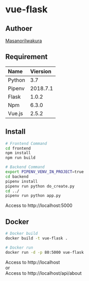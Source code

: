 # vue-flask

## Authoer

[MasanoriIwakura](https://github.com/MasanoriIwakura)

## Requirement

|Name|Viersion|
|:--|:--|
|Python|3.7|
|Pipenv|2018.7.1|
|Flask|1.0.2|
|Npm|6.3.0|
|Vue.js|2.5.2|

## Install

```bash
# Frontend Command
cd frontend
npm install
npm run build

# Backend Command
export PIPENV_VENV_IN_PROJECT=true
cd backend
pipenv install
pipenv run python do_create.py
cd ../
pipenv run python app.py
```

Access to http://localhost:5000

## Docker

```bash
# Docker build
docker build -t vue-flask .

# Docker run
docker run -d -p 80:5000 vue-flask
```

Access to http://localhost  
or  
Access to http://localhost/api/about